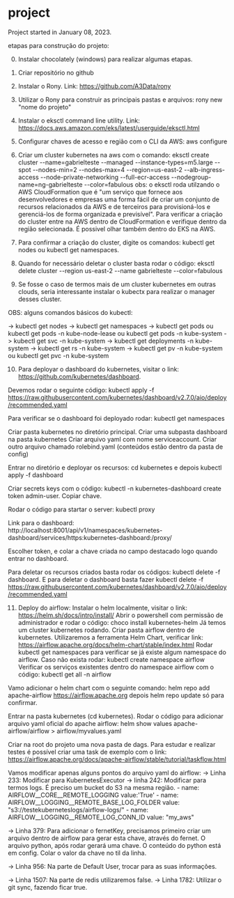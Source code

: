 # project

Project started in January 08, 2023.


etapas para construção do projeto:

0) Instalar chocolately (windows) para realizar algumas etapas.
1) Criar repositório no github
2) Instalar o Rony. Link: https://github.com/A3Data/rony
3) Utilizar o Rony para construir as principais pastas e arquivos: rony new "nome do projeto"
4) Instalar o eksctl command line utility. Link: https://docs.aws.amazon.com/eks/latest/userguide/eksctl.html

5) Configurar chaves de acesso e região com o CLI da AWS: aws configure

6) Criar um cluster kubernetes na aws com o comando: eksctl create cluster --name=gabrielteste --managed --instance-types=m5.large --spot --nodes-min=2 --nodes-max=4 --region=us-east-2 --alb-ingress-access --node-private-networking --full-ecr-access --nodegroup-name=ng-gabrielteste --color=fabulous
obs: o eksctl roda utilzando o AWS CloudFormation que é "um serviço que fornece aos desenvolvedores e empresas uma forma fácil de criar um conjunto de recursos relacionados da AWS e de terceiros para provisioná-los e gerenciá-los de forma organizada e previsível". Para verificar a criação do cluster entre na AWS dentro de CloudFormation e verifique dentro da região selecionada. É possivel olhar também dentro do EKS na AWS.

7) Para confirmar a criação do cluster, digite os comandos: kubectl get nodes ou kubectl get namespaces.

8) Quando for necessário deletar o cluster basta rodar o código: eksctl delete cluster --region us-east-2 --name gabrielteste --color=fabulous

9) Se fosse o caso de termos mais de um cluster kubernetes em outras clouds, seria interessante instalar o kubectx para realizar o manager desses cluster.

OBS: alguns comandos básicos do kubectl:

-> kubectl get nodes
-> kubectl get namespaces
-> kubectl get pods ou kubectl get pods -n kube-node-lease ou kubectl get pods -n kube-system
-> kubectl get svc -n kube-system
-> kubectl get deployments -n kube-system
-> kubectl get rs -n kube-system
-> kubectl get pv -n kube-system ou kubectl get pvc -n kube-system

10) Para deployar o dashboard do kubernetes, visitar o link: https://github.com/kubernetes/dashboard.

Devemos rodar o seguinte código: kubectl apply -f https://raw.githubusercontent.com/kubernetes/dashboard/v2.7.0/aio/deploy/recommended.yaml

Para verificar se o dashboard foi deployado rodar: kubectl get namespaces

Criar pasta kubernetes no diretório principal.
Criar uma subpasta dashboard na pasta kubernetes
Criar arquivo yaml com nome serviceaccount.
Criar outro arquivo chamado rolebind.yaml (conteúdos estão dentro da pasta de config)

Entrar no diretório e deployar os recursos: cd kubernetes e depois kubectl apply -f dashboard

Criar secrets keys com o código: kubectl -n kubernetes-dashboard create token admin-user. Copiar chave.

Rodar o código para startar o server: kubectl proxy

Link para o dashboard: http://localhost:8001/api/v1/namespaces/kubernetes-dashboard/services/https:kubernetes-dashboard:/proxy/

Escolher token, e colar a chave criada no campo destacado logo quando entrar no dashboard.

Para deletar os recursos criados basta rodar os códigos: kubectl delete -f dashboard. E para deletar o dashboard basta fazer kubectl delete -f https://raw.githubusercontent.com/kubernetes/dashboard/v2.7.0/aio/deploy/recommended.yaml

11) Deploy do airflow:
Instalar o helm localmente, visitar o link: https://helm.sh/docs/intro/install/
Abrir o powershell com permissão de administrador e rodar o código:
choco install kubernetes-helm
Já temos um cluster kubernetes rodando.
Criar pasta airflow dentro de kubernetes.
Utilizaremos a ferramenta Helm Chart, verificar link: https://airflow.apache.org/docs/helm-chart/stable/index.html
Rodar kubectl get namespaces para verificar se já existe algum namespace do airflow. 
Caso não exista rodar: kubectl create namespace airflow
Verificar os serviços existentes dentro do namespace airflow com o código: kubectl get all -n airflow

Vamo adicionar o helm chart com o seguinte comando: helm repo add apache-airflow https://airflow.apache.org depois helm repo update só para confirmar.

Entrar na pasta kubernetes (cd kubernetes).
Rodar o código para adicionar arquivo yaml oficial do apache airflow: helm show values apache-airflow/airflow > airflow/myvalues.yaml

Criar na root do projeto uma nova pasta de dags. Para estudar e realizar testes é possível criar uma task de exemplo com o link: https://airflow.apache.org/docs/apache-airflow/stable/tutorial/taskflow.html

Vamos modificar apenas alguns pontos do arquivo yaml do airflow:
-> Linha 233: Modificar para KubernetesExecutor
-> linha 242: Modificar para termos logs. É preciso um bucket do S3 na mesma região.
    - name: AIRFLOW__CORE__REMOTE_LOGGING
      value:'True'
    - name: AIRFLOW__LOGGING__REMOTE_BASE_LOG_FOLDER
      value: "s3://testekuberneteslogs/airflow-logs/"
    - name: AIRFLOW__LOGGING__REMOTE_LOG_CONN_ID
      value: "my_aws"

-> Linha 379: Para adicionar o fernetKey, precisamos primeiro criar um arquivo dentro de airflow para gerar esta chave, através do fernet. O arquivo python, após rodar gerará uma chave. O conteúdo do python está em config. Colar o valor da chave no til da linha.

-> Linha 956: Na parte de Default User, trocar para as suas informações.

-> Linha 1507: Na parte de redis utilizaremos false.
-> Linha 1782: Utilizar o git sync, fazendo ficar true.
